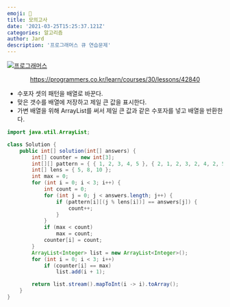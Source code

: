 ```yaml
---
emoji: 🧢
title: 모의고사
date: '2021-03-25T15:25:37.121Z'
categories: 알고리즘
author: Jard
description: '프로그래머스 큐 연습문제'
---
```


[![프로그래머스](https://file.newswire.co.kr/data/datafile2/thumb_640/2021/06/1993996598_20210610150326_5364622170.jpg)](https://programmers.co.kr/learn/courses/30/lessons/42840)

<div style="text-align:center"><a href="https://programmers.co.kr/learn/courses/30/lessons/42840">https://programmers.co.kr/learn/courses/30/lessons/42840</a></div>

- 수포자 셋의 패턴을 배열로 바꾼다.
- 맞은 갯수를 배열에 저장하고 제일 큰 값을 표시한다.
- 가변 배열을 위해 ArrayList를 써서 제일 큰 값과 같은 수포자를 넣고 배열을 반환한다.

```java
import java.util.ArrayList;

class Solution {
    public int[] solution(int[] answers) {
        int[] counter = new int[3];
        int[][] pattern = { { 1, 2, 3, 4, 5 }, { 2, 1, 2, 3, 2, 4, 2, 5 }, { 3, 3, 1, 1, 2, 2, 4, 4, 5, 5 } };
        int[] lens = { 5, 8, 10 };
        int max = 0;
        for (int i = 0; i < 3; i++) {
            int count = 0;
            for (int j = 0; j < answers.length; j++) {
                if (pattern[i][(j % lens[i])] == answers[j]) {
                    count++;
                }
            }
            if (max < count)
                max = count;
            counter[i] = count;
        }
        ArrayList<Integer> list = new ArrayList<Integer>();
        for (int i = 0; i < 3; i++)
            if (counter[i] == max)
                list.add(i + 1);

        return list.stream().mapToInt(i -> i).toArray();
    }
}
```
